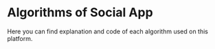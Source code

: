 # Algorithms of Social App

Here you can find explanation and code of each algorithm used on this platform.
